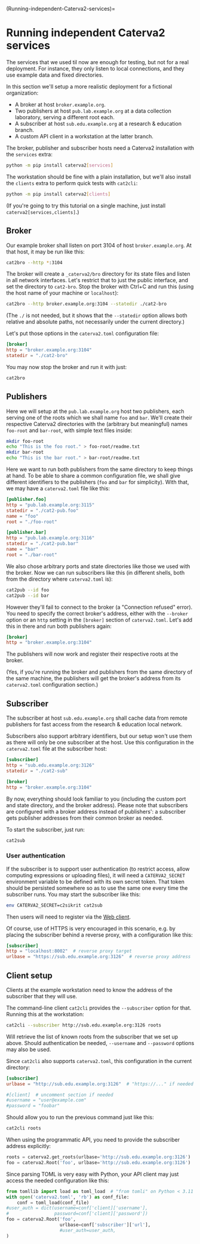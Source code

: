 (Running-independent-Caterva2-services)=
# Running independent Caterva2 services

The services that we used til now are enough for testing, but not for a real deployment.  For instance, they only listen to local connections, and they use example data and fixed directories.

In this section we'll setup a more realistic deployment for a fictional organization:

- A broker at host `broker.example.org`.
- Two publishers at host `pub.lab.example.org` at a data collection laboratory, serving a different root each.
- A subscriber at host `sub.edu.example.org` at a research & education branch.
- A custom API client in a workstation at the latter branch.

The broker, publisher and subscriber hosts need a Caterva2 installation with the `services` extra:

```sh
python -m pip install caterva2[services]
```

The workstation should be fine with a plain installation, but we'll also install the `clients` extra to perform quick tests with `cat2cli`:

```sh
python -m pip install caterva2[clients]
```

(If you're going to try this tutorial on a single machine, just install `caterva2[services,clients]`.)

## Broker

Our example broker shall listen on port 3104 of host `broker.example.org`.  At that host, it may be run like this:

```sh
cat2bro --http *:3104
```

The broker will create a `_caterva2/bro` directory for its state files and listen in all network interfaces.  Let's restrict that to just the public interface, and set the directory to `cat2-bro`.  Stop the broker with Ctrl+C and run this (using the host name of your machine or `localhost`):

```sh
cat2bro --http broker.example.org:3104 --statedir ./cat2-bro
```

(The ``./`` is not needed, but it shows that the `--statedir` option allows both relative and absolute paths, not necessarily under the current directory.)

Let's put those options in the `caterva2.toml` configuration file:

```toml
[broker]
http = "broker.example.org:3104"
statedir = "./cat2-bro"
```

You may now stop the broker and run it with just:

```sh
cat2bro
```

## Publishers

Here we will setup at the `pub.lab.example.org` host two publishers, each serving one of the roots which we shall name `foo` and `bar`.  We'll create their respective Caterva2 directories with the (arbitrary but meaningful) names `foo-root` and `bar-root`, with simple text files inside:

```sh
mkdir foo-root
echo "This is the foo root." > foo-root/readme.txt
mkdir bar-root
echo "This is the bar root." > bar-root/readme.txt
```

Here we want to run both publishers from the same directory to keep things at hand.  To be able to share a common configuration file, we shall give different identifiers to the publishers (`foo` and `bar` for simplicity).  With that, we may have a `caterva2.toml` file like this:

```toml
[publisher.foo]
http = "pub.lab.example.org:3115"
statedir = "./cat2-pub.foo"
name = "foo"
root = "./foo-root"

[publisher.bar]
http = "pub.lab.example.org:3116"
statedir = "./cat2-pub.bar"
name = "bar"
root = "./bar-root"
```

We also chose arbitrary ports and state directories like those we used with the broker.  Now we can run subscribers like this (in different shells, both from the directory where `caterva2.toml` is):

```sh
cat2pub --id foo
cat2pub --id bar
```

However they'll fail to connect to the broker (a "Connection refused" error).  You need to specify the correct broker's address, either with the `--broker` option or an `http` setting in the `[broker]` section of `caterva2.toml`.  Let's add this in there and run both publishers again:

```toml
[broker]
http = "broker.example.org:3104"
```

The publishers will now work and register their respective roots at the broker.

(Yes, if you're running the broker and publishers from the same directory of the same machine, the publishers will get the broker's address from its `caterva2.toml` configuration section.)

## Subscriber

The subscriber at host `sub.edu.example.org` shall cache data from remote publishers for fast access from the research & education local network.

Subscribers also support arbitrary identifiers, but our setup won't use them as there will only be one subscriber at the host.  Use this configuration in the `caterva2.toml` file at the subscriber host:

```toml
[subscriber]
http = "sub.edu.example.org:3126"
statedir = "./cat2-sub"

[broker]
http = "broker.example.org:3104"
```

By now, everything should look familiar to you (including the custom port and state directory, and the broker address).  Please note that subscribers are configured with a broker address instead of publishers': a subscriber gets publisher addresses from their common broker as needed.

To start the subscriber, just run:

```sh
cat2sub
```

### User authentication

If the subscriber is to support user authentication (to restrict access, allow computing expressions or uploading files), it will need a `CATERVA2_SECRET` environment variable to be defined with its own secret token.  That token should be persisted somewhere so as to use the same one every time the subscriber runs. You may start the subscriber like this:

```sh
env CATERVA2_SECRET=c2sikrit cat2sub
```

Then users will need to register via the [Web client](Using-the-Web-client).

Of course, use of HTTPS is very encouraged in this scenario, e.g. by placing the subscriber behind a reverse proxy, with a configuration like this:

```toml
[subscriber]
http = "localhost:8002"  # reverse proxy target
urlbase = "https://sub.edu.example.org:3126"  # reverse proxy address
```

## Client setup

Clients at the example workstation need to know the address of the subscriber that they will use.

The command-line client `cat2cli` provides the `--subscriber` option for that.  Running this at the workstation:

```sh
cat2cli --subscriber http://sub.edu.example.org:3126 roots
```

Will retrieve the list of known roots from the subscriber that we set up above.  Should authentication be needed, `--username` and `--password` options may also be used.

Since `cat2cli` also supports `caterva2.toml`, this configuration in the current directory:

```toml
[subscriber]
urlbase = "http://sub.edu.example.org:3126"  # "https://..." if needed

#[client]  # uncomment section if needed
#username = "user@example.com"
#password = "foobar"
```

Should allow you to run the previous command just like this:

```sh
cat2cli roots
```

When using the programmatic API, you need to provide the subscriber address explicitly:

```python
roots = caterva2.get_roots(urlbase='http://sub.edu.example.org:3126')
foo = caterva2.Root('foo', urlbase='http://sub.edu.example.org:3126')
```

Since parsing TOML is very easy with Python, your API client may just access the needed configuration like this:

``` python
from tomllib import load as toml_load  # "from tomli" on Python < 3.11
with open('caterva2.toml', 'rb') as conf_file:
    conf = toml_load(conf_file)
#user_auth = dict(username=conf['client]['username'],
#                 password=conf['client]['password'])
foo = caterva2.Root('foo',
                    urlbase=conf['subscriber']['url'],
                    #user_auth=user_auth,
)
```
